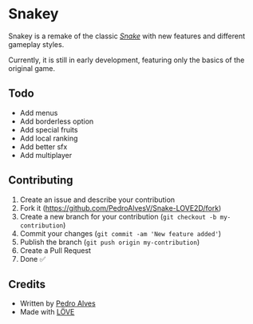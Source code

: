 # Snakey

Snakey is a remake of the classic [_Snake_](https://en.wikipedia.org/wiki/Snake_(video_game)) with new features and different gameplay styles.

Currently, it is still in early development, featuring only the basics of the original game.

## Todo

* Add menus
* Add borderless option
* Add special fruits
* Add local ranking
* Add better sfx
* Add multiplayer

## Contributing

1. Create an issue and describe your contribution
2. Fork it (https://github.com/PedroAlvesV/Snake-LOVE2D/fork)
3. Create a new branch for your contribution (`git checkout -b my-contribution`)
4. Commit your changes (`git commit -am 'New feature added'`)
5. Publish the branch (`git push origin my-contribution`)
6. Create a Pull Request
7. Done :white_check_mark:

## Credits 
* Written by [Pedro Alves](https://github.com/PedroAlvesV)
* Made with [LÖVE](https://love2d.org/)
